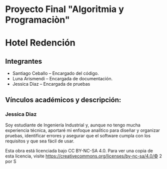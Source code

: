 # Proyecto Final "Algoritmia y Programaciòn"
# Hotel Redención
## Integrantes
- Santiago Ceballo – Encargado del código.
- Luna Arismendi – Encargada de documentación.
- Jessica Diaz – Encargada de pruebas
## Vínculos académicos y descripción:
### Jessica Diaz
Soy estudiante de Ingeniería Industrial y, aunque no tengo mucha experiencia técnica, aportaré mi enfoque analítico para diseñar y organizar pruebas, identificar errores y asegurar que el software cumpla con los requisitos y que sea fácil de usar.

Esta obra está licenciada bajo CC BY-NC-SA 4.0. Para ver una copia de esta licencia, visite https://creativecommons.org/licenses/by-nc-sa/4.0/© 2 por S
